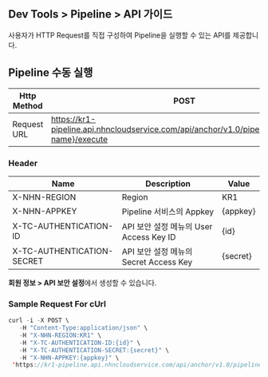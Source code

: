 ## Dev Tools > Pipeline > API 가이드

사용자가 HTTP Request를 직접 구성하여 Pipeline을 실행할 수 있는 API를 제공합니다.

## Pipeline 수동 실행

| Http Method | POST |
| ----------- | ---- |
| Request URL | https://kr1-pipeline.api.nhncloudservice.com/api/anchor/v1.0/pipelines/{pipeline-name}/execute |

### Header
| Name | Description | Value |
| ---- | ----------- | ----- |
| X-NHN-REGION | Region | KR1 |
| X-NHN-APPKEY | Pipeline 서비스의 Appkey | {appkey} |
| X-TC-AUTHENTICATION-ID | API 보안 설정 메뉴의 User Access Key ID | {id} |
| X-TC-AUTHENTICATION-SECRET | API 보안 설정 메뉴의 Secret Access Key | {secret} |

**회원 정보 > API 보안 설정**에서 생성할 수 있습니다.

### Sample Request For cUrl

``` java
curl -i -X POST \
   -H "Content-Type:application/json" \
   -H "X-NHN-REGION:KR1" \
   -H "X-TC-AUTHENTICATION-ID:{id}" \
   -H "X-TC-AUTHENTICATION-SECRET:{secret}" \
   -H "X-NHN-APPKEY:{appkey}" \
 'https://kr1-pipeline.api.nhncloudservice.com/api/anchor/v1.0/pipelines/{pipeline-name}/execute'
```
